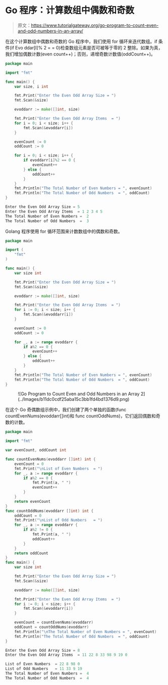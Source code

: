 # Go 程序：计算数组中偶数和奇数

> 原文：<https://www.tutorialgateway.org/go-program-to-count-even-and-odd-numbers-in-an-array/>

在这个计算数组中偶数和奇数的 Go 程序中，我们使用 for 循环来迭代数组。if 条件(if Evo ddar[I]% 2 = = 0)检查数组元素是否可被等于零的 2 整除。如果为真，我们增加偶数计数(even count++)；否则，递增奇数计数值(oddCount++)。

```go
package main

import "fmt"

func main() {
    var size, i int

    fmt.Print("Enter the Even Odd Array Size = ")
    fmt.Scan(&size)

    evoddarr := make([]int, size)

    fmt.Print("Enter the Even Odd Array Items  = ")
    for i = 0; i < size; i++ {
        fmt.Scan(&evoddarr[i])
    }

    evenCount := 0
    oddCount := 0

    for i = 0; i < size; i++ {
        if evoddarr[i]%2 == 0 {
            evenCount++
        } else {
            oddCount++
        }
    }
    fmt.Println("The Total Number of Even Numbers = ", evenCount)
    fmt.Println("The Total Number of Odd Numbers  = ", oddCount)
}
```

```go
Enter the Even Odd Array Size = 5
Enter the Even Odd Array Items  = 1 2 3 4 5
The Total Number of Even Numbers =  2
The Total Number of Odd Numbers  =  3
```

Golang 程序使用 for 循环范围来计数数组中的偶数和奇数。

```go
package main

import (
    "fmt"
)

func main() {
    var size int

    fmt.Print("Enter the Even Odd Array Size = ")
    fmt.Scan(&size)

    evoddarr := make([]int, size)

    fmt.Print("Enter the Even Odd Array Items  = ")
    for i := 0; i < size; i++ {
        fmt.Scan(&evoddarr[i])
    }

    evenCount := 0
    oddCount := 0

    for _, a := range evoddarr {
        if a%2 == 0 {
            evenCount++
        } else {
            oddCount++
        }
    }
    fmt.Println("The Total Number of Even Numbers = ", evenCount)
    fmt.Println("The Total Number of Odd Numbers  = ", oddCount)
}
```

<figure class="wp-block-image size-large">![Go Program to Count Even and Odd Numbers in an Array 2](../Images/b11dc0cdf25aba15c3bb1fd4bd1376d9.png)</figure>

在这个 Go 奇偶数组示例中，我们创建了两个单独的函数(func countEvenNums(evoddarr[]int)和 func countOddNums)，它们返回偶数和奇数的计数。

```go
package main

import "fmt"

var evenCount, oddCount int

func countEvenNums(evoddarr []int) int {
    evenCount = 0
    fmt.Print("\nList of Even Numbers  = ")
    for _, a := range evoddarr {
        if a%2 == 0 {
            fmt.Print(a, " ")
            evenCount++
        }
    }
    return evenCount
}
func countOddNums(evoddarr []int) int {
    oddCount = 0
    fmt.Print("\nList of Odd Numbers   = ")
    for _, a := range evoddarr {
        if a%2 != 0 {
            fmt.Print(a, " ")
            oddCount++
        }
    }
    return oddCount
}
func main() {
    var size int

    fmt.Print("Enter the Even Odd Array Size = ")
    fmt.Scan(&size)

    evoddarr := make([]int, size)

    fmt.Print("Enter the Even Odd Array Items  = ")
    for i := 0; i < size; i++ {
        fmt.Scan(&evoddarr[i])
    }

    evenCount = countEvenNums(evoddarr)
    oddCount = countOddNums(evoddarr)
    fmt.Println("\nThe Total Number of Even Numbers = ", evenCount)
    fmt.Println("The Total Number of Odd Numbers  = ", oddCount)
}
```

```go
Enter the Even Odd Array Size = 8
Enter the Even Odd Array Items  = 11 22 8 33 98 9 19 0

List of Even Numbers  = 22 8 98 0 
List of Odd Numbers   = 11 33 9 19 
The Total Number of Even Numbers =  4
The Total Number of Odd Numbers  =  4
```
